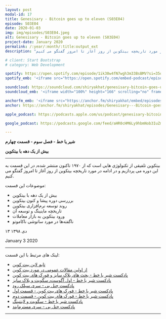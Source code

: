 ```yaml
---
layout: post
modal-id: 17
title: Genesisary - Bitcoin goes up to eleven (S03E04)
episode: S03E04
date: 2020-01-03
img: img/episodes/S03E04.jpeg
alt: Genesisary - Bitcoin goes up to eleven (S03E04)
project-date: January 2020
permalink: /:year/:month/:title:output_ext
description: "بیتکوین تلفیقی از تکنولوژی هایی است که از ۱۹۷۰ تاکنون منتشر شده٫ در این قسمت به این دوره می پردازیم و در ادامه در مورد تاریخچه بیتکوین از روز آغاز تا امروز گفتگو می کنیم."

# client: Start Bootstrap
# category: Web Development

spotify: https://open.spotify.com/episode/1ik30w4fN7wgh3m33BsBMV?si=35oXQhAWTiKH97lBuz46Ag
spotify_emb: '<iframe src="https://open.spotify.com/embed-podcast/episode/1ik30w4fN7wgh3m33BsBMV" width="100%" height="232" frameborder="0" allowtransparency="true" allow="encrypted-media"></iframe>'

soundcloud: https://soundcloud.com/shiryakhat/genesisary-bitcoin-goes-up-to-eleven-s03e04
soundcloud_emb: '<iframe width="100%" height="166" scrolling="no" frameborder="no" allow="autoplay" src="https://w.soundcloud.com/player/?url=https%3A//api.soundcloud.com/tracks/737938387&color=%23ff5500&auto_play=false&hide_related=true&show_comments=true&show_user=true&show_reposts=false&show_teaser=true"></iframe><div style="font-size: 10px; color: #cccccc;line-break: anywhere;word-break: normal;overflow: hidden;white-space: nowrap;text-overflow: ellipsis; font-family: Interstate,Lucida Grande,Lucida Sans Unicode,Lucida Sans,Garuda,Verdana,Tahoma,sans-serif;font-weight: 100;"><a href="https://soundcloud.com/shiryakhat" title="Shir | Khat" target="_blank" style="color: #cccccc; text-decoration: none;">Shir | Khat</a> · <a href="https://soundcloud.com/shiryakhat/genesisary-bitcoin-goes-up-to-eleven-s03e04" title="Genesisary - Bitcoin goes up to eleven (S03E04)" target="_blank" style="color: #cccccc; text-decoration: none;">Genesisary - Bitcoin goes up to eleven (S03E04)</a></div>'

anchorfm_emb: '<iframe src="https://anchor.fm/shiryakhat/embed/episodes/Genesisary---Bitcoin-goes-up-to-eleven-S03E04-e9vg7b" width="100%" frameborder="0" scrolling="no"></iframe>'
anchor: https://anchor.fm/shiryakhat/episodes/Genesisary---Bitcoin-goes-up-to-eleven-S03E04-e9vg7b

apple_podcast: https://podcasts.apple.com/us/podcast/genesisary-bitcoin-goes-up-to-eleven-s03e04/id1221206951?i=1000461501598

google_podcast: https://podcasts.google.com/feed/aHR0cHM6Ly9hbmNob3IuZm0vcy8xMWFhODUzYy9wb2RjYXN0L3Jzcw/episode/MGE0NTNmYWEtOTRjOS00NzJjLTg3ZWYtYzA2MjhhOTYwMTI1?ved=0CAsQzsICahcKEwiw46XZ-NXpAhUAAAAAHQAAAAAQAQ

---
```


**شیر یا خط -  فصل سوم - قسمت چهارم**

**بیش از یک دهه با بیتکوین**

------------------------------------------------------------------------------------

بیتکوین تلفیقی از تکنولوژی هایی است که از ۱۹۷۰ تاکنون منتشر شده٫ در این قسمت به این دوره می پردازیم و در ادامه در مورد تاریخچه بیتکوین از روز آغاز تا امروز گفتگو می کنیم.


موضوعات این قسمت:

* بیش از یک دهه با بیتکوین
* برررسی دوره پیشا و کنون بیتکوین
* روند توسعه نرم‌افزاری بیتکوین
* تاریخچه ماینینگ و توسعه آن
* ورود بیتکوین به بازار معاملات
* ناگفته‌ها در مورد ساتوشی ناکاموتو


۱۳ دی ۱۳۹۸

January 3 2020

---------------------------------

لینک های مرتبط با این قسمت:

* [تایم لاین بیت کوین](http://coiniran.com/timeline)
* [از اولین مقالات عمومی در مورد بیت کوین](http://www.newyorker.com/magazine/2011/10…-crypto-currency)
* [پادکست شیر یا خط - بحث های بلاک سایز و فورک های بیت کوین](https://shiryakhat.net/2017/04/bitcoin-fork-blocksize-debate.html)
* [پادکست شیر یا خط - اول آگوست٫ سگویت و بلاک سایز](https://shiryakhat.net/2017/07/segwit-august1st-bip148.html)
* [پادکست چنل بی - سری سیلک رود](http://channelbpodcast.com/archives/3209)
* [پادکست شیر یا خط - فورک های بیت کوین - قسمت اول](https://shiryakhat.net/2017/11/what-the-fork-part-1.html)
* [پادکست شیر یا خط - فورک های بیت کوین - قسمت دوم](https://shiryakhat.net/2017/11/what-the-fork-part-2.html)
* [پادکست شیر یا خط - سگویت و لایتنینگ](https://shiryakhat.net/2019/08/lightning-segwit.html)
* [پادکست چنل بی - سری مسترمایند](http://channelbpodcast.com/archives/1189)


-----------------------------------------------------------------------
